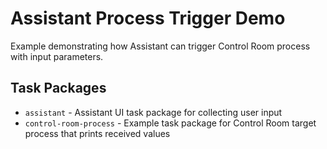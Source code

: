 # Assistant Process Trigger Demo

Example demonstrating how Assistant can trigger Control Room process with input parameters.

## Task Packages

* `assistant` - Assistant UI task package for collecting user input
* `control-room-process` - Example task package for Control Room target process that prints received values